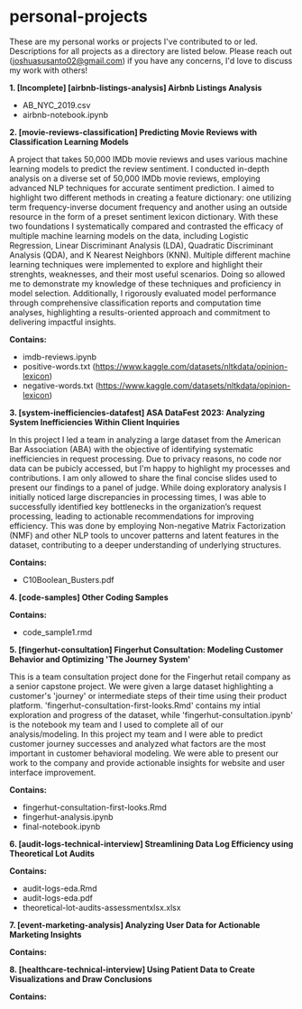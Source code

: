 # personal-projects

These are my personal works or projects I've contributed to or led. Descriptions for all projects as a directory are listed below. Please reach out (joshuasusanto02@gmail.com) if you have any concerns, I'd love to discuss my work with others!

**1. [Incomplete] [airbnb-listings-analysis] Airbnb Listings Analysis**
  - AB_NYC_2019.csv
  - airbnb-notebook.ipynb
    

**2. [movie-reviews-classification] Predicting Movie Reviews with Classification Learning Models**
   
A project that takes 50,000 IMDb movie reviews and uses various machine learning models to predict the review sentiment. I conducted in-depth analysis on a diverse set of 50,000 IMDb movie reviews, employing advanced NLP techniques for accurate sentiment prediction. I aimed to highlight two different methods in creating a feature dictionary: one utilizing term frequency-inverse document frequency and another using an outside resource in the form of a preset sentiment lexicon dictionary. With these two foundations I systematically compared and contrasted the efficacy of multiple machine learning models on the data, including Logistic Regression, Linear Discriminant Analysis (LDA), Quadratic Discriminant Analysis (QDA), and K Nearest Neighbors (KNN). Multiple different machine learning techniques were implemented to explore and highlight their strenghts, weaknesses, and their most useful scenarios. Doing so allowed me to demonstrate my knowledge of these techniques and proficiency in model selection. Additionally, I rigorously evaluated model performance through comprehensive classification reports and computation time analyses, highlighting a results-oriented approach and commitment to delivering impactful insights.

**Contains:**

  - imdb-reviews.ipynb
  - positive-words.txt (https://www.kaggle.com/datasets/nltkdata/opinion-lexicon)
  - negative-words.txt (https://www.kaggle.com/datasets/nltkdata/opinion-lexicon)


**3. [system-inefficiencies-datafest] ASA DataFest 2023: Analyzing System Inefficiencies Within Client Inquiries**

In this project I led a team in analyzing a large dataset from the American Bar Association (ABA) with the objective of identifying systematic inefficiencies in request processing. Due to privacy reasons, no code nor data can be pubicly accessed, but I'm happy to highlight my processes and contributions. I am only allowed to share the final concise slides used to present our findings to a panel of judge. While doing exploratory analysis I initially noticed large discrepancies in processing times, I was able to successfully identified key bottlenecks in the organization’s request processing, leading to actionable recommendations for improving efficiency. This was done by employing Non-negative Matrix Factorization (NMF) and other NLP tools to uncover patterns and latent features in the dataset, contributing to a deeper understanding of underlying structures. 

**Contains:**

- C10Boolean_Busters.pdf


**4. [code-samples] Other Coding Samples**

**Contains:**

- code_sample1.rmd


**5. [fingerhut-consultation] Fingerhut Consultation: Modeling Customer Behavior and Optimizing 'The Journey System'**

This is a team consultation project done for the Fingerhut retail company as a senior capstone project. We were given a large dataset highlighting a customer's 'journey' or intermediate steps of their time using their product platform. 'fingerhut-consultation-first-looks.Rmd' contains my intial exploration and progress of the dataset, while 'fingerhut-consultation.ipynb' is the notebook my team and I used to complete all of our analysis/modeling. In this project my team and I were able to predict customer journey successes and analyzed what factors are the most important in customer behavioral modeling. We were able to present our work to the company and provide actionable insights for website and user interface improvement. 

**Contains:**

- fingerhut-consultation-first-looks.Rmd
- fingerhut-analysis.ipynb
- final-notebook.ipynb


**6. [audit-logs-technical-interview] Streamlining Data Log Efficiency using Theoretical Lot Audits**


**Contains:**
- audit-logs-eda.Rmd
- audit-logs-eda.pdf
- theoretical-lot-audits-assessmentxlsx.xlsx


**7. [event-marketing-analysis] Analyzing User Data for Actionable Marketing Insights**


**Contains:**


**8. [healthcare-technical-interview] Using Patient Data to Create Visualizations and Draw Conclusions**


**Contains:**



